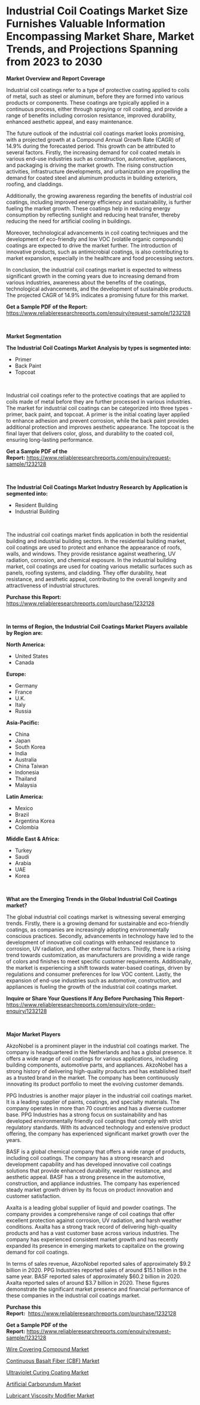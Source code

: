 <p><h1>Industrial Coil Coatings Market Size Furnishes Valuable Information Encompassing Market Share, Market Trends, and Projections Spanning from 2023 to 2030</h1></p><p><strong>Market Overview and Report Coverage</strong></p>
<p><p>Industrial coil coatings refer to a type of protective coating applied to coils of metal, such as steel or aluminum, before they are formed into various products or components. These coatings are typically applied in a continuous process, either through spraying or roll coating, and provide a range of benefits including corrosion resistance, improved durability, enhanced aesthetic appeal, and easy maintenance.</p><p>The future outlook of the industrial coil coatings market looks promising, with a projected growth at a Compound Annual Growth Rate (CAGR) of 14.9% during the forecasted period. This growth can be attributed to several factors. Firstly, the increasing demand for coil coated metals in various end-use industries such as construction, automotive, appliances, and packaging is driving the market growth. The rising construction activities, infrastructure developments, and urbanization are propelling the demand for coated steel and aluminum products in building exteriors, roofing, and claddings.</p><p>Additionally, the growing awareness regarding the benefits of industrial coil coatings, including improved energy efficiency and sustainability, is further fueling the market growth. These coatings help in reducing energy consumption by reflecting sunlight and reducing heat transfer, thereby reducing the need for artificial cooling in buildings.</p><p>Moreover, technological advancements in coil coating techniques and the development of eco-friendly and low VOC (volatile organic compounds) coatings are expected to drive the market further. The introduction of innovative products, such as antimicrobial coatings, is also contributing to market expansion, especially in the healthcare and food processing sectors.</p><p>In conclusion, the industrial coil coatings market is expected to witness significant growth in the coming years due to increasing demand from various industries, awareness about the benefits of the coatings, technological advancements, and the development of sustainable products. The projected CAGR of 14.9% indicates a promising future for this market.</p></p>
<p><strong>Get a Sample PDF of the Report:</strong> <a href="https://www.reliableresearchreports.com/enquiry/request-sample/1232128">https://www.reliableresearchreports.com/enquiry/request-sample/1232128</a></p>
<p>&nbsp;</p>
<p><strong>Market Segmentation</strong></p>
<p><strong>The Industrial Coil Coatings Market Analysis by types is segmented into:</strong></p>
<p><ul><li>Primer</li><li>Back Paint</li><li>Topcoat</li></ul></p>
<p>&nbsp;</p>
<p><p>Industrial coil coatings refer to the protective coatings that are applied to coils made of metal before they are further processed in various industries. The market for industrial coil coatings can be categorized into three types - primer, back paint, and topcoat. A primer is the initial coating layer applied to enhance adhesion and prevent corrosion, while the back paint provides additional protection and improves aesthetic appearance. The topcoat is the final layer that delivers color, gloss, and durability to the coated coil, ensuring long-lasting performance.</p></p>
<p><strong>Get a Sample PDF of the Report:</strong>&nbsp;<a href="https://www.reliableresearchreports.com/enquiry/request-sample/1232128">https://www.reliableresearchreports.com/enquiry/request-sample/1232128</a></p>
<p>&nbsp;</p>
<p><strong>The Industrial Coil Coatings Market Industry Research by Application is segmented into:</strong></p>
<p><ul><li>Resident Building</li><li>Industrial Building</li></ul></p>
<p>&nbsp;</p>
<p><p>The industrial coil coatings market finds application in both the residential building and industrial building sectors. In the residential building market, coil coatings are used to protect and enhance the appearance of roofs, walls, and windows. They provide resistance against weathering, UV radiation, corrosion, and chemical exposure. In the industrial building market, coil coatings are used for coating various metallic surfaces such as panels, roofing systems, and cladding. They offer durability, heat resistance, and aesthetic appeal, contributing to the overall longevity and attractiveness of industrial structures.</p></p>
<p><strong>Purchase this Report:</strong>&nbsp; <a href="https://www.reliableresearchreports.com/purchase/1232128">https://www.reliableresearchreports.com/purchase/1232128</a></p>
<p>&nbsp;</p>
<p><strong>In terms of Region, the Industrial Coil Coatings Market Players available by Region are:</strong></p>
<p>
    <p> <strong> North America: </strong>
        <ul>
            <li>United States</li>
            <li>Canada</li>
        </ul>
        </p> 
    <p> <strong> Europe: </strong>
        <ul>
            <li>Germany</li>
            <li>France</li>
            <li>U.K.</li>
            <li>Italy</li>
            <li>Russia</li>
        </ul>
        </p> 
    <p> <strong> Asia-Pacific: </strong>
        <ul>
            <li>China</li>
            <li>Japan</li>
            <li>South Korea</li>
            <li>India</li>
            <li>Australia</li>
            <li>China Taiwan</li>
            <li>Indonesia</li>
            <li>Thailand</li>
            <li>Malaysia</li>
        </ul>
        </p> 
    <p> <strong> Latin America: </strong>
        <ul>
            <li>Mexico</li>
            <li>Brazil</li>
            <li>Argentina Korea</li>
            <li>Colombia</li>
        </ul>
        </p> 
    <p> <strong> Middle East & Africa: </strong>
        <ul>
            <li>Turkey</li>
            <li>Saudi</li>
            <li>Arabia</li>
            <li>UAE</li>
            <li>Korea</li>
        </ul>
    </p>
    </p>
<p>&nbsp;</p>
<p><strong>What are the Emerging Trends in the Global Industrial Coil Coatings market?</strong></p>
<p><p>The global industrial coil coatings market is witnessing several emerging trends. Firstly, there is a growing demand for sustainable and eco-friendly coatings, as companies are increasingly adopting environmentally conscious practices. Secondly, advancements in technology have led to the development of innovative coil coatings with enhanced resistance to corrosion, UV radiation, and other external factors. Thirdly, there is a rising trend towards customization, as manufacturers are providing a wide range of colors and finishes to meet specific customer requirements. Additionally, the market is experiencing a shift towards water-based coatings, driven by regulations and consumer preferences for low VOC content. Lastly, the expansion of end-use industries such as automotive, construction, and appliances is fueling the growth of the industrial coil coatings market.</p></p>
<p><strong>Inquire or Share Your Questions If Any Before Purchasing This Report</strong>- <a href="https://www.reliableresearchreports.com/enquiry/pre-order-enquiry/1232128">https://www.reliableresearchreports.com/enquiry/pre-order-enquiry/1232128</a></p>
<p>&nbsp;</p>
<p><strong>Major Market Players</strong></p>
<p><p>AkzoNobel is a prominent player in the industrial coil coatings market. The company is headquartered in the Netherlands and has a global presence. It offers a wide range of coil coatings for various applications, including building components, automotive parts, and appliances. AkzoNobel has a strong history of delivering high-quality products and has established itself as a trusted brand in the market. The company has been continuously innovating its product portfolio to meet the evolving customer demands.</p><p>PPG Industries is another major player in the industrial coil coatings market. It is a leading supplier of paints, coatings, and specialty materials. The company operates in more than 70 countries and has a diverse customer base. PPG Industries has a strong focus on sustainability and has developed environmentally friendly coil coatings that comply with strict regulatory standards. With its advanced technology and extensive product offering, the company has experienced significant market growth over the years.</p><p>BASF is a global chemical company that offers a wide range of products, including coil coatings. The company has a strong research and development capability and has developed innovative coil coatings solutions that provide enhanced durability, weather resistance, and aesthetic appeal. BASF has a strong presence in the automotive, construction, and appliance industries. The company has experienced steady market growth driven by its focus on product innovation and customer satisfaction.</p><p>Axalta is a leading global supplier of liquid and powder coatings. The company provides a comprehensive range of coil coatings that offer excellent protection against corrosion, UV radiation, and harsh weather conditions. Axalta has a strong track record of delivering high-quality products and has a vast customer base across various industries. The company has experienced consistent market growth and has recently expanded its presence in emerging markets to capitalize on the growing demand for coil coatings.</p><p>In terms of sales revenue, AkzoNobel reported sales of approximately $9.2 billion in 2020. PPG Industries reported sales of around $15.1 billion in the same year. BASF reported sales of approximately $60.2 billion in 2020. Axalta reported sales of around $3.7 billion in 2020. These figures demonstrate the significant market presence and financial performance of these companies in the industrial coil coatings market.</p></p>
<p><strong>Purchase this Report:</strong>&nbsp;&nbsp;<a href="https://www.reliableresearchreports.com/purchase/1232128">https://www.reliableresearchreports.com/purchase/1232128</a></p>
<p></p>
<p><strong>Get a Sample PDF of the Report:</strong>&nbsp;<a href="https://www.reliableresearchreports.com/enquiry/request-sample/1232128">https://www.reliableresearchreports.com/enquiry/request-sample/1232128</a></p>
<p><p><a href="https://github.com/Paul14Anderson63/Market-Research-Report-List-1/blob/main/wire-covering-compound-market.md">Wire Covering Compound Market</a></p><p><a href="https://github.com/aashishrp02/Market-Research-Report-List-1/blob/main/continuous-basalt-fiber-cbf-market.md">Continuous Basalt Fiber (CBF) Market</a></p><p><a href="https://github.com/dringals/Market-Research-Report-List-1/blob/main/ultraviolet-curing-coating-market.md">Ultraviolet Curing Coating Market</a></p><p><a href="https://github.com/aasishrp01/Market-Research-Report-List-1/blob/main/artificial-carborundum-market.md">Artificial Carborundum Market</a></p><p><a href="https://github.com/tamvrosiya/Market-Research-Report-List-1/blob/main/lubricant-viscosity-modifier-market.md">Lubricant Viscosity Modifier Market</a></p></p>